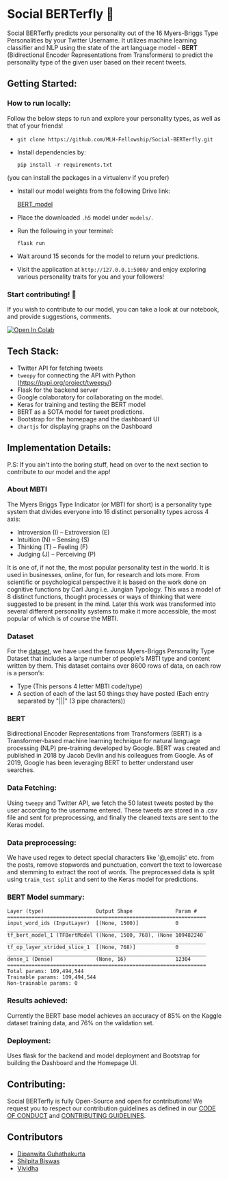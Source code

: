 # Social BERTerfly 🦋
 
Social BERTerfly predicts your personality out of the 16 Myers-Briggs Type Personalities by your Twitter Username. It utilizes machine learning classifier and NLP using the state of the art language model - **BERT** (Bidirectional Encoder Representations from Transformers) to predict the personality type of the given user based on their recent tweets.

## Getting Started:

### How to run locally:

Follow the below steps to run and explore your personality types, as well as that of your friends!

- `git clone https://github.com/MLH-Fellowship/Social-BERTerfly.git`
- Install dependencies by: 

  `pip install -r requirements.txt`

(you can install the packages in a virtualenv if you prefer)
- Install our model weights from the following Drive link:

  [BERT_model](https://drive.google.com/file/d/1yDt-fs0lYFGgplwlteKRd7xSxH8RVcIf/view?usp=sharing)

- Place the downloaded `.h5` model under `models/`.
- Run the following in your terminal:

  `flask run`
- Wait around 15 seconds for the model to return your predictions.
- Visit the application at `http://127.0.0.1:5000/` and enjoy exploring various personality traits for you and your followers!

### Start contributing! 📣 

If you wish to contribute to our model, you can take a look at our notebook, and provide suggestions, comments.

  [![Open In Colab](https://colab.research.google.com/assets/colab-badge.svg)](https://colab.research.google.com/drive/10Dj-ySjfZVqOWg25ywmPsdrnk9XJoFP-?usp=sharing)
  
## Tech Stack:

- Twitter API for fetching tweets 
- `tweepy` for connecting the API with Python (https://pypi.org/project/tweepy/)
- Flask for the backend server
- Google colaboratory for collaborating on the model. 
- Keras for training and testing the BERT model
- BERT as a SOTA model for tweet predictions.
 - Bootstrap for the homepage and the dashboard UI
 - `chartjs` for displaying graphs on the Dashboard

## Implementation Details:

P.S: If you ain't into the boring stuff, head on over to the next section to contribute to our model and the app!

### About MBTI 
The Myers Briggs Type Indicator (or MBTI for short) is a personality type system that divides everyone into 16 distinct personality types across 4 axis:
- Introversion (I) – Extroversion (E)
- Intuition (N) – Sensing (S)
- Thinking (T) – Feeling (F)
- Judging (J) – Perceiving (P)

It is one of, if not the, the most popular personality test in the world. It is used in businesses, online, for fun, for research and lots more. From scientific or psychological perspective it is based on the work done on cognitive functions by Carl Jung i.e. Jungian Typology. This was a model of 8 distinct functions, thought processes or ways of thinking that were suggested to be present in the mind. Later this work was transformed into several different personality systems to make it more accessible, the most popular of which is of course the MBTI.

### Dataset 

For the [dataset](https://www.kaggle.com/datasnaek/mbti-type), we have used the famous Myers-Briggs Personality Type Dataset that includes a large number of people's MBTI type and content written by them.
This dataset contains over 8600 rows of data, on each row is a person’s:
- Type (This persons 4 letter MBTI code/type)
- A section of each of the last 50 things they have posted (Each entry separated by "|||" (3 pipe characters))

### BERT 
Bidirectional Encoder Representations from Transformers (BERT) is a Transformer-based machine learning technique for natural language processing (NLP) pre-training developed by Google. BERT was created and published in 2018 by Jacob Devlin and his colleagues from Google. As of 2019, Google has been leveraging BERT to better understand user searches.

### Data Fetching:

Using `tweepy` and Twitter API, we fetch the 50 latest tweets posted by the user according to the username entered. These tweets are stored in a .csv file and sent for preprocessing, and finally the cleaned texts are sent to the Keras model.

### Data preprocessing:

We have used regex to detect special characters like '@,emojis' etc. from the posts, remove stopwords and punctuation, convert the text to lowercase and stemming to extract the root of words. The preprocessed data is split using `train_test split` and sent to the Keras model for predictions.

### BERT Model summary:

```
Layer (type)                 Output Shape              Param #   
=================================================================
input_word_ids (InputLayer)  [(None, 1500)]            0         
_________________________________________________________________
tf_bert_model_1 (TFBertModel ((None, 1500, 768), (None 109482240 
_________________________________________________________________
tf_op_layer_strided_slice_1  [(None, 768)]             0         
_________________________________________________________________
dense_1 (Dense)              (None, 16)                12304     
=================================================================
Total params: 109,494,544
Trainable params: 109,494,544
Non-trainable params: 0
```

### Results achieved:

Currently the BERT base model achieves an accuracy of 85% on the Kaggle dataset training data, and 76% on the validation set. 

### Deployment:

Uses flask for the backend and model deployment and Bootstrap for building the Dashboard and the Homepage UI. 

## Contributing:

Social BERTerfly is fully Open-Source and open for contributions! We request you to respect our contribution guidelines as defined in our [CODE OF CONDUCT](https://github.com/MLH-Fellowship/Social-BERTerfly/blob/main/CODE_OF_CONDUCT.md) and [CONTRIBUTING GUIDELINES](https://github.com/MLH-Fellowship/Social-BERTerfly/blob/main/CONTRIBUTING.md). 


## Contributors
- [Dipanwita Guhathakurta](https://github.com/susiejojo)
- [Shilpita Biswas](https://github.com/sh-biswas)
- [Vividha](https://github.com/V2dha)
